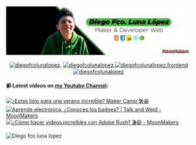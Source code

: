 ![Hi 👋, I'm Diego Fco Luna lopez, A passionate frontend developer 👨‍💻 from Hidalgo, Mexico 🇲🇽 ](./src/Banner_Github.jpeg)

<p align="center">
   <a href="https://youtube.com/moonmakers" target="blank" style='margin-right:4px'>
    <img align="center" src="https://cdn.jsdelivr.net/npm/simple-icons@3.0.1/icons/youtube.svg" alt="diegofcolunalopez" height="28px" width="28px" />
  </a>
  <a href="https://twitter.com/DiegoFr60708711" target="blank">
    <img align="center" src="https://cdn.jsdelivr.net/npm/simple-icons@3.0.1/icons/twitter.svg" alt="diegofcolunalopez" height="28px" width="28px" />
  </a>
  <a href="https://fb.com/DiegoFcoLuna" target="blank">
    <img align="center" src="https://cdn.jsdelivr.net/npm/simple-icons@3.0.1/icons/facebook.svg" alt="diegofcolunalopez.frontend" height="28px" width="28px" />
  </a>
  <a href="https://instagram.com/diegofcolunalopez" target="blank">
    <img align="center" src="https://cdn.jsdelivr.net/npm/simple-icons@3.0.1/icons/instagram.svg" alt="diegofcolunalopez" height="28px" width="28px" />
  </a>
</p>

#### 📹 Latest videos on [my Youtube Channel](https://youtube.com/moonmakers):

  <a href='https://www.youtube.com/watch?v=N5l-ph3g72A' target='_blank'>
    <img width='30%' src='https://img.youtube.com/vi/N5l-ph3g72A/mqdefault.jpg' alt='¿Estas listo para una verano increíble? Maker Camp 🛠😁' />
  </a>
  <a href='https://www.youtube.com/watch?v=Z5ffKHGNfQs' target='_blank'>
    <img width='30%' src='https://img.youtube.com/vi/Z5ffKHGNfQs/mqdefault.jpg' alt='Aprende electrónica, ¿Conoces los badges? | Talk and Weld - MoonMakers' />
  </a>
  <a href='https://www.youtube.com/watch?v=5EhB4L4sIp8' target='_blank'>
    <img width='30%' src='https://img.youtube.com/vi/5EhB4L4sIp8/mqdefault.jpg' alt='¿Cómo hacer videos increíbles con Adobe Rush? 🎬😄 - MoonMakers' />
  </a>


![Diego fco luna lopez](https://github-readme-stats.vercel.app/api?username=Diego-Luna&show_icons=true&title_color=fff&icon_color=79ff97&text_color=9f9f9f&bg_color=151515)

